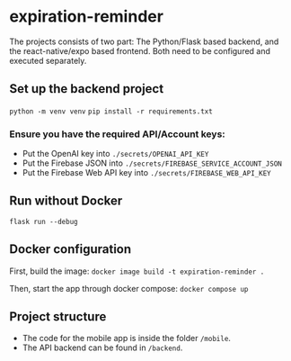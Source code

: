 # expiration-reminder

The projects consists of two part: The Python/Flask based backend, and the react-native/expo
based frontend. Both need to be configured and executed separately.

## Set up the backend project
`python -m venv venv`
`pip install -r requirements.txt`

### Ensure you have the required API/Account keys:
- Put the OpenAI key into `./secrets/OPENAI_API_KEY`
- Put the Firebase JSON into `./secrets/FIREBASE_SERVICE_ACCOUNT_JSON`
- Put the Firebase Web API key into `./secrets/FIREBASE_WEB_API_KEY`

## Run without Docker
`flask run --debug`

## Docker configuration
First, build the image:
```docker image build -t expiration-reminder .```

Then, start the app through docker compose:
```docker compose up```

## Project structure
 - The code for the mobile app is inside the folder `/mobile`.
 - The API backend can be found in `/backend`.